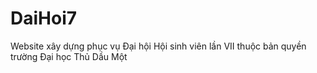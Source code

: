 # DaiHoi7
Website xây dựng phục vụ Đại hội Hội sinh viên lần VII thuộc bản quyền trường Đại học Thủ Dầu Một
